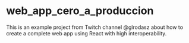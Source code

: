 # web_app_cero_a_produccion
This is an example project from Twitch channel @glrodasz about how to create a complete web app using React with high interoperability.
